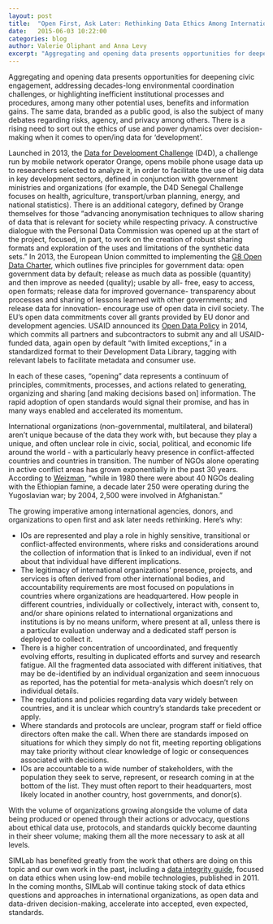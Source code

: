 ```yaml
---
layout: post
title:  "Open First, Ask Later: Rethinking Data Ethics Among International Agencies, Donors, and NGOs"
date:   2015-06-03 10:22:00
categories: blog
author: Valerie Oliphant and Anna Levy
excerpt: "Aggregating and opening data presents opportunities for deepening civic engagement, addressing decades-long environmental coordination challenges, or highlighting inefficient institutional processes and procedures, among many other potential uses, benefits and information gains. The same data, branded as a public good, is also the subject of many debates regarding risks, agency, and privacy among others. There is a rising need to sort out the ethics of use and power dynamics over decision-making when it comes to open/ing data for ‘development’."
---
```

Aggregating and opening data presents opportunities for deepening civic engagement, addressing decades-long environmental coordination challenges, or highlighting inefficient institutional processes and procedures, among many other potential uses, benefits and information gains. The same data, branded as a public good, is also the subject of many debates regarding risks, agency, and privacy among others. There is a rising need to sort out the ethics of use and power dynamics over decision-making when it comes to open/ing data for ‘development’.

Launched in 2013, the [Data for Development Challenge](http://www.d4d.orange.com/en/home) (D4D), a challenge run by mobile network operator Orange, opens mobile phone usage data up to researchers selected to analyze it,  in order to facilitate the use of big data in key development sectors, defined in conjunction with government ministries and organizations (for example, the D4D Senegal Challenge focuses on health, agriculture, transport/urban planning, energy, and national statistics). There is an additional category, defined by Orange themselves for those “advancing anonymisation techniques to allow sharing of data that is relevant for society while respecting privacy. A constructive dialogue with the Personal Data Commission was opened up at the start of the project, focused, in part, to work on the creation of robust sharing formats and exploration of the uses and limitations of the synthetic data sets.” In 2013, the European Union committed to implementing the [G8 Open Data Charter](https://www.gov.uk/government/publications/open-data-charter/g8-open-data-charter-and-technical-annex), which outlines five principles for government data: open government data by default; release as much data as possible (quantity) and then improve as needed (quality); usable by all- free, easy to access, open formats; release data for improved governance- transparency about processes and sharing of lessons learned with other governments; and release data for innovation- encourage use of open data in civil society. The EU’s open data commitments cover all grants provided by EU donor and development agencies. USAID announced its [Open Data Policy](http://blog.usaid.gov/2014/10/announcing-usaids-open-data-policy/) in 2014, which commits all partners and subcontractors to submit any and all USAID-funded data, again open by default “with limited exceptions,” in a standardized format to their Development Data Library, tagging with relevant labels to facilitate metadata and consumer use.  

In each of these cases, “opening” data represents a continuum of principles, commitments, processes, and actions related to generating, organizing and sharing [and making decisions based on] information. The rapid adoption of open standards would signal their promise, and has in many ways enabled and accelerated its momentum.

International organizations (non-governmental, multilateral, and bilateral) aren’t unique because of the data they work with, but because they play a unique, and often unclear role in civic, social, political, and economic life around the world - with a particularly heavy presence in conflict-affected countries and countries in transition. The number of NGOs alone operating in active conflict areas has grown exponentially in the past 30 years.  According to [Weizman](http://www.versobooks.com/books/532-the-least-of-all-possible-evils), “while in 1980 there were about 40 NGOs dealing with the Ethiopian famine, a decade later 250 were operating during the Yugoslavian war; by 2004, 2,500 were involved in Afghanistan.”  

The growing imperative among international agencies, donors, and organizations to open first and ask later needs rethinking. Here’s why:

* IOs are represented and play a role in highly sensitive, transitional or conflict-affected environments, where risks and considerations around the collection of information that is linked to an individual, even if not about that individual have different implications.  
* The legitimacy of international organizations’ presence, projects, and services is often derived from other international bodies, and accountability requirements are most focused on populations in countries where organizations are headquartered. How people in different countries, individually or collectively, interact with, consent to, and/or share opinions related to international organizations and institutions is by no means uniform, where present at all, unless there is a particular evaluation underway and a dedicated staff person is deployed to collect it.  
* There is a higher concentration of uncoordinated, and frequently evolving efforts, resulting in duplicated efforts and survey and research fatigue.  All the fragmented data associated with different initiatives, that may be de-identified by an individual organization and seem innocuous as reported, has the potential for meta-analysis which doesn’t rely on individual details.
* The regulations and policies regarding data vary widely between countries, and it is unclear which country’s standards take precedent or apply.
* Where standards and protocols are unclear, program staff or field office directors often make the call.  When there are standards imposed on situations for which they simply do not fit, meeting reporting obligations may take priority without clear knowledge of logic or consequences associated with decisions.  
* IOs are accountable to a wide number of stakeholders, with the population they seek to serve, represent, or research coming in at the bottom of the list. They must often report to their headquarters, most likely located in another country, host governments, and donor(s).

With the volume of organizations growing alongside the volume of data being produced or opened through their actions or advocacy, questions about ethical data use, protocols, and standards quickly become daunting in their sheer volume; making them all the more necessary to ask at all levels. 

SIMLab has benefited greatly from the work that others are doing on this topic and our own work in the past, including a [data integrity guide](http://www.frontlinesms.com/wp-content/uploads/2011/08/frontlinesms_userguide.pdf), focused on data ethics when using low-end mobile technologies, published in 2011.  In the coming months, SIMLab will continue taking stock of data ethics questions and approaches in international organizations, as open data and data-driven decision-making, accelerate into accepted, even expected, standards. 